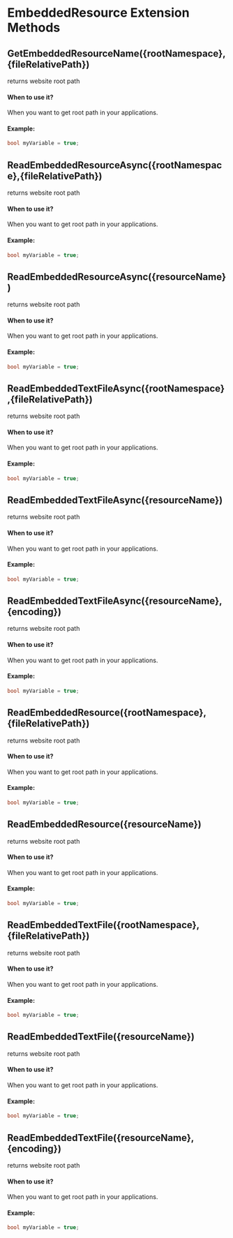 # EmbeddedResource Extension Methods



## GetEmbeddedResourceName({rootNamespace},{fileRelativePath})
returns website root path


#### When to use it?
When you want to get root path in your applications.

#### Example:
```csharp
bool myVariable = true;

```



## ReadEmbeddedResourceAsync({rootNamespace},{fileRelativePath})
returns website root path


#### When to use it?
When you want to get root path in your applications.

#### Example:
```csharp
bool myVariable = true;

```



## ReadEmbeddedResourceAsync({resourceName})
returns website root path


#### When to use it?
When you want to get root path in your applications.

#### Example:
```csharp
bool myVariable = true;

```




## ReadEmbeddedTextFileAsync({rootNamespace},{fileRelativePath})
returns website root path


#### When to use it?
When you want to get root path in your applications.

#### Example:
```csharp
bool myVariable = true;

```



## ReadEmbeddedTextFileAsync({resourceName})
returns website root path


#### When to use it?
When you want to get root path in your applications.

#### Example:
```csharp
bool myVariable = true;

```




## ReadEmbeddedTextFileAsync({resourceName},{encoding})
returns website root path


#### When to use it?
When you want to get root path in your applications.

#### Example:
```csharp
bool myVariable = true;

```




## ReadEmbeddedResource({rootNamespace},{fileRelativePath})
returns website root path


#### When to use it?
When you want to get root path in your applications.

#### Example:
```csharp
bool myVariable = true;

```




## ReadEmbeddedResource({resourceName})
returns website root path


#### When to use it?
When you want to get root path in your applications.

#### Example:
```csharp
bool myVariable = true;

```





## ReadEmbeddedTextFile({rootNamespace},{fileRelativePath})
returns website root path


#### When to use it?
When you want to get root path in your applications.

#### Example:
```csharp
bool myVariable = true;

```




## ReadEmbeddedTextFile({resourceName})
returns website root path


#### When to use it?
When you want to get root path in your applications.

#### Example:
```csharp
bool myVariable = true;

```



## ReadEmbeddedTextFile({resourceName},{encoding})
returns website root path


#### When to use it?
When you want to get root path in your applications.

#### Example:
```csharp
bool myVariable = true;

```

